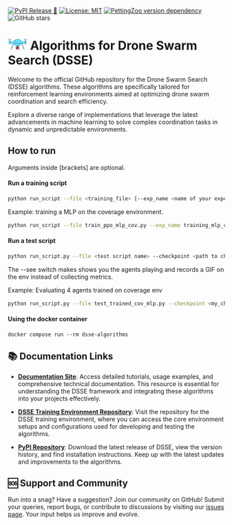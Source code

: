 [![PyPI Release 🚀](https://badge.fury.io/py/DSSE.svg)](https://badge.fury.io/py/DSSE)
[![License: MIT](https://img.shields.io/badge/License-MIT-brightgreen.svg?style=flat)](https://github.com/pfeinsper/drone-swarm-search/blob/main/LICENSE)
[![PettingZoo version dependency](https://img.shields.io/badge/PettingZoo-v1.22.3-blue)]()
![GitHub stars](https://img.shields.io/github/stars/pfeinsper/drone-swarm-search-algorithms)

# <img src="https://github.com/pfeinsper/drone-swarm-search-algorithms/blob/main/imgs/drone.svg" alt="DSSE Icon" width="45" height="25"> Algorithms for Drone Swarm Search (DSSE)

Welcome to the official GitHub repository for the Drone Swarm Search (DSSE) algorithms. These algorithms are specifically tailored for reinforcement learning environments aimed at optimizing drone swarm coordination and search efficiency.

Explore a diverse range of implementations that leverage the latest advancements in machine learning to solve complex coordination tasks in dynamic and unpredictable environments.

## How to run

Arguments inside [brackets] are optional.

#### Run a training script

```sh
python run_script --file <training_file> [--exp_name <name of your experiment>] [--n_agents <number of agents>]
```

Example: training a MLP on the coverage environment.
```sh
python run_script --file train_ppo_mlp_cov.py --exp_name training_mlp_cov
```


#### Run a test script

```sh
python run_script.py --file <test script name> --checkpoint <path to checkpoint to evaluate> [--matrix_path <path to matrix if coverage env>] [--see] [--n_agents <number of agents>]
```

The --see switch makes shows you the agents playing and records a GIF on the env instead of collecting metrics.

Example: Evaluating 4 agents trained on coverage env
```sh
python run_script.py --file test_trained_cov_mlp.py --checkpoint <my_checkpoint_path> --matrix_path data/min_matrix.npy --n_agents 4
```


#### Using the docker container

```
docker compose run --rm dsse-algorithms
```

## 📚 Documentation Links

- **[Documentation Site](https://pfeinsper.github.io/drone-swarm-search/)**: Access detailed tutorials, usage examples, and comprehensive technical documentation. This resource is essential for understanding the DSSE framework and integrating these algorithms into your projects effectively.

- **[DSSE Training Environment Repository](https://github.com/pfeinsper/drone-swarm-search)**: Visit the repository for the DSSE training environment, where you can access the core environment setups and configurations used for developing and testing the algorithms.

- **[PyPI Repository](https://pypi.org/project/DSSE/)**: Download the latest release of DSSE, view the version history, and find installation instructions. Keep up with the latest updates and improvements to the algorithms.

## 🆘 Support and Community

Run into a snag? Have a suggestion? Join our community on GitHub! Submit your queries, report bugs, or contribute to discussions by visiting our [issues page](https://github.com/pfeinsper/drone-swarm-search-algorithms/issues). Your input helps us improve and evolve.
